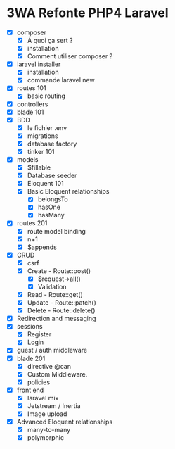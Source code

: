 # 3WA Refonte PHP4 Laravel

- [x] composer
  - [x] À quoi ça sert ?
  - [x] installation
  - [x] Comment utiliser composer ?
- [x] laravel installer
  - [x] installation
  - [x] commande laravel new
- [x] routes 101
    - [x] basic routing
- [x] controllers
- [x] blade 101
- [x] BDD
  - [x] le fichier .env
  - [x] migrations
  - [x] database factory
  - [x] tinker 101
- [x] models
    - [x] $fillable
    - [x] Database seeder
    - [x] Eloquent 101
    - [x] Basic Eloquent relationships
        - [x] belongsTo
        - [x] hasOne
        - [x] hasMany
- [x] routes 201
    - [x] route model binding
    - [x] n+1
    - [x] $appends
- [x] CRUD 
    - [x] csrf
    - [x] Create - Route::post()
      - [x] $request->all()
      - [x] Validation
    - [x] Read - Route::get()
    - [x] Update - Route::patch()
    - [x] Delete - Route::delete()
- [x] Redirection and messaging
- [x] sessions
  - [x] Register
  - [x] Login
- [x] guest / auth middleware
- [x] blade 201
    - [x] directive @can
    - [x] Custom Middleware.
    - [x] policies
- [x] front end
  - [x] laravel mix
  - [x] Jetstream / Inertia
  - [x] Image upload
- [x] Advanced Eloquent relationships
    - [x] many-to-many
    - [x] polymorphic
